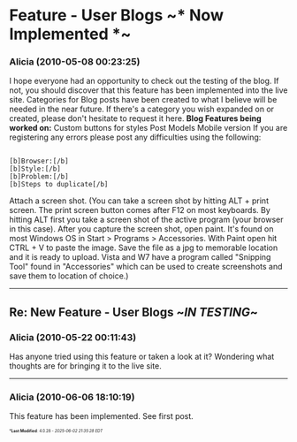 # Feature - User Blogs ~* Now Implemented *~

### **Alicia** (2010-05-08 00:23:25)

I hope everyone had an opportunity to check out the testing of the blog. If not, you should discover that this feature has been implemented into the live site. Categories for Blog posts have been created to what I believe will be needed in the near future. If there's a category you wish expanded on or created, please don't hesitate to request it here.
**Blog Features being worked on:**
Custom buttons for styles
Post Models
Mobile version
If you are registering any errors please post any difficulties using the following:

```

[b]Browser:[/b]
[b]Style:[/b]
[b]Problem:[/b]
[b]Steps to duplicate[/b]
```

Attach a screen shot.
(You can take a screen shot by hitting ALT + print screen. The print screen button comes after F12 on most keyboards. By hitting ALT first you take a screen shot of the active program (your browser in this case).
After you capture the screen shot, open paint. It's found on most Windows OS in Start > Programs > Accessories. With Paint open hit CTRL + V to paste the image. Save the file as a jpg to memorable location and it is ready to upload.
Vista and W7 have a program called "Snipping Tool" found in "Accessories" which can be used to create screenshots and save them to location of choice.)

---

## Re: New Feature - User Blogs ~*IN TESTING*~

### **Alicia** (2010-05-22 00:11:43)

Has anyone tried using this feature or taken a look at it? Wondering what thoughts are for bringing it to the live site.

---

### **Alicia** (2010-06-06 18:10:19)

This feature has been implemented. See first post.



<span style="font-size: 0.5em;">***Last Modified**: 4.0.28 - *2025-06-02 21:35:28 EDT*</span>